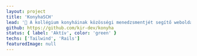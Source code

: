 ```yaml
---
layout: project
title: 'KonyhaSCH'
lead: '🥣 A kollégium konyháinak közösségi menedzsmentjét segítő weboldal'
github: https://github.com/kir-dev/konyha
status: { label: 'Aktív', color: 'green' }
techs: ['Tailwind', 'Rails']
featuredImage: null
---
```


